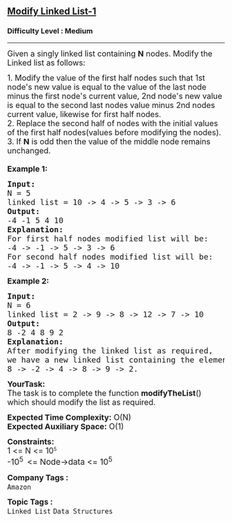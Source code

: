 <h2><a href="https://practice.geeksforgeeks.org/problems/modify-linked-list-1-0546/1?page=1&difficulty[]=1&status[]=unsolved&company[]=Amazon&company[]=Microsoft&company[]=Flipkart&company[]=Adobe&company[]=Google&company[]=Samsung&company[]=Accolite&company[]=MakeMyTrip&company[]=Snapdeal&company[]=Zoho&company[]=Paytm&company[]=Walmart&company[]=Goldman%20Sachs&company[]=Morgan%20Stanley&company[]=OYO%20Rooms&company[]=FactSet&company[]=D-E-Shaw&company[]=Ola%20Cabs&company[]=Oracle&company[]=Facebook&company[]=Hike&company[]=Linkedin&company[]=Myntra&sortBy=accuracy">Modify Linked List-1</a></h2><h3>Difficulty Level : Medium</h3><hr><div class="problems_problem_content__Xm_eO"><p><span style="font-size: 18px;">Given a singly linked list containing&nbsp;<strong>N</strong>&nbsp;nodes. Modify the Linked list as follows:</span></p>
<p><span style="font-size: 18px;">1. Modify the value of the first half nodes such that 1st node's&nbsp;new value is equal to the value of the last node minus the first node's current value, 2nd node's new value is equal to the second last nodes value minus 2nd nodes current value, likewise for first half nodes.<br>2. Replace the second half of nodes with the initial values of the first half nodes(values before modifying the nodes).<br>3. If&nbsp;<strong>N</strong>&nbsp;is odd then the value of the middle node remains unchanged.<br><br><strong>Example 1:</strong></span></p>
<pre><span style="font-size: 18px;"><strong>Input:</strong>
N = 5
linked list = 10 -&gt; 4 -&gt; 5 -&gt; 3 -&gt; 6</span>
<span style="font-size: 18px;"><strong>Output:
</strong>-4 -1 5 4 10
<strong>Explanation:
</strong>For first half nodes modified list will be:
-4 -&gt; -1 -&gt; 5 -&gt; 3 -&gt; 6
For second half nodes modified list will be:
-4 -&gt; -1 -&gt; 5 -&gt; 4 -&gt; 10</span>
</pre>
<p><span style="font-size: 18px;"><strong>Example 2:</strong></span></p>
<pre><span style="font-size: 18px;"><strong>Input:</strong>
N = 6
linked list = 2 -&gt; 9 -&gt; 8 -&gt; 12 -&gt; 7 -&gt; 10</span>
<span style="font-size: 18px;"><strong>Output:</strong>
8 -2 4 8 9 2</span>
<span style="font-size: 18px;"><strong>Explanation:
</strong>After modifying the linked list as required,
we have a new linked list containing the elements as
8 -&gt; -2 -&gt; 4 -&gt; 8 -&gt; 9 -&gt; 2.</span></pre>
<p><span style="font-size: 18px;"><strong>YourTask:</strong><br>The task is to complete the function&nbsp;<strong>modifyTheList</strong>() which should modify the list as required.</span></p>
<p><span style="font-size: 18px;"><strong>Expected Time Complexity:</strong>&nbsp;O(N)<br><strong>Expected Auxiliary Space:</strong>&nbsp;O(1)</span></p>
<p><span style="font-size: 18px;"><strong>Constraints:</strong><br>1 &lt;= N &lt;=&nbsp;</span><span style="font-size: 18px;">10</span><sup>5</sup><br><span style="font-size: 14pt;">-10<sup>5&nbsp; </sup>&lt;= Node-&gt;data &lt;= 10<sup>5</sup></span></p></div><p><span style=font-size:18px><strong>Company Tags : </strong><br><code>Amazon</code>&nbsp;<br><p><span style=font-size:18px><strong>Topic Tags : </strong><br><code>Linked List</code>&nbsp;<code>Data Structures</code>&nbsp;